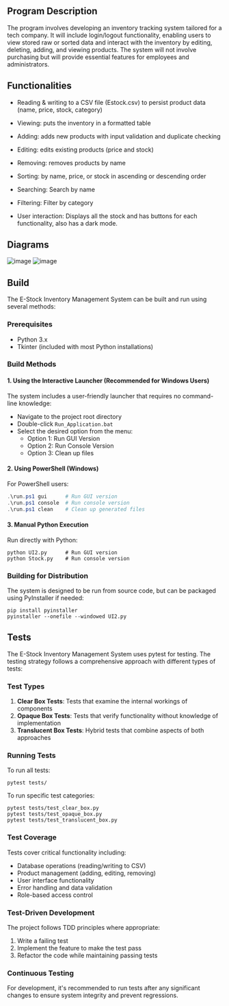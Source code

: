 ## Program Description
The program involves developing an inventory tracking system tailored for a tech company. It will include login/logout functionality, enabling users to view stored raw or sorted data and interact with the inventory by editing, deleting, adding, and viewing products. The system will not involve purchasing but will provide essential features for employees and administrators.

## Functionalities
* Reading & writing to a CSV file (Estock.csv) to persist product data (name, price, stock, category)

* Viewing: puts the inventory in a formatted table

* Adding: adds new products with input validation and duplicate checking

* Editing: edits existing products (price and stock)

* Removing: removes products by name

* Sorting: by name, price, or stock in ascending or descending order

* Searching: Search by name

* Filtering: Filter by category

* User interaction: Displays all the stock and has buttons for each functionality, also has a dark mode.

## Diagrams
![image](https://github.com/user-attachments/assets/793eb187-e0ff-4967-932e-bba2a9272a19)
![image](https://github.com/user-attachments/assets/9b2c41d0-d176-418d-b79c-676a48bf5ba2)


## Build
The E-Stock Inventory Management System can be built and run using several methods:

### Prerequisites
- Python 3.x
- Tkinter (included with most Python installations)

### Build Methods

#### 1. Using the Interactive Launcher (Recommended for Windows Users)
The system includes a user-friendly launcher that requires no command-line knowledge:
- Navigate to the project root directory
- Double-click `Run_Application.bat`
- Select the desired option from the menu:
  - Option 1: Run GUI Version
  - Option 2: Run Console Version
  - Option 3: Clean up files

#### 2. Using PowerShell (Windows)
For PowerShell users:
```powershell
.\run.ps1 gui      # Run GUI version
.\run.ps1 console  # Run console version
.\run.ps1 clean    # Clean up generated files
```

#### 3. Manual Python Execution
Run directly with Python:
```
python UI2.py      # Run GUI version
python Stock.py    # Run console version
```

### Building for Distribution
The system is designed to be run from source code, but can be packaged using PyInstaller if needed:
```
pip install pyinstaller
pyinstaller --onefile --windowed UI2.py
```

## Tests
The E-Stock Inventory Management System uses pytest for testing. The testing strategy follows a comprehensive approach with different types of tests:

### Test Types
1. **Clear Box Tests**: Tests that examine the internal workings of components
2. **Opaque Box Tests**: Tests that verify functionality without knowledge of implementation
3. **Translucent Box Tests**: Hybrid tests that combine aspects of both approaches

### Running Tests
To run all tests:
```
pytest tests/
```

To run specific test categories:
```
pytest tests/test_clear_box.py
pytest tests/test_opaque_box.py
pytest tests/test_translucent_box.py
```

### Test Coverage
Tests cover critical functionality including:
- Database operations (reading/writing to CSV)
- Product management (adding, editing, removing)
- User interface functionality
- Error handling and data validation
- Role-based access control

### Test-Driven Development
The project follows TDD principles where appropriate:
1. Write a failing test
2. Implement the feature to make the test pass
3. Refactor the code while maintaining passing tests

### Continuous Testing
For development, it's recommended to run tests after any significant changes to ensure system integrity and prevent regressions.

